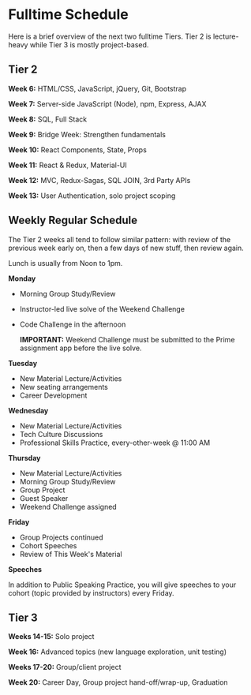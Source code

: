 # Fulltime Schedule

Here is a brief overview of the next two fulltime Tiers. Tier 2 is lecture-heavy while Tier 3 is mostly project-based.

## Tier 2

**Week 6:** HTML/CSS, JavaScript, jQuery, Git, Bootstrap

**Week 7:** Server-side JavaScript (Node), npm, Express, AJAX

**Week 8:** SQL, Full Stack

**Week 9:** Bridge Week: Strengthen fundamentals

**Week 10:** React Components, State, Props

**Week 11:** React & Redux, Material-UI

**Week 12:** MVC, Redux-Sagas, SQL JOIN, 3rd Party APIs

**Week 13:** User Authentication, solo project scoping


## Weekly Regular Schedule

The Tier 2 weeks all tend to follow similar pattern: with review of the previous week early on, then a few days of new stuff, then review again.

Lunch is usually from Noon to 1pm.

**Monday**

- Morning Group Study/Review
- Instructor-led live solve of the Weekend Challenge
- Code Challenge in the afternoon

  **IMPORTANT:** Weekend Challenge must be submitted to the Prime assignment app before the live solve.

**Tuesday**

- New Material Lecture/Activities
- New seating arrangements
- Career Development

**Wednesday**

- New Material Lecture/Activities
- Tech Culture Discussions
- Professional Skills Practice, every-other-week @ 11:00 AM

**Thursday**

- New Material Lecture/Activities
- Morning Group Study/Review
- Group Project
- Guest Speaker
- Weekend Challenge assigned

**Friday**

- Group Projects continued
- Cohort Speeches
- Review of This Week's Material

**Speeches**

In addition to Public Speaking Practice, you will give speeches to your cohort (topic provided by instructors) every Friday.

## Tier 3

**Weeks 14-15:** Solo project

**Week 16:** Advanced topics (new language exploration, unit testing)

**Weeks 17-20:** Group/client project

**Week 20:** Career Day, Group project hand-off/wrap-up, Graduation